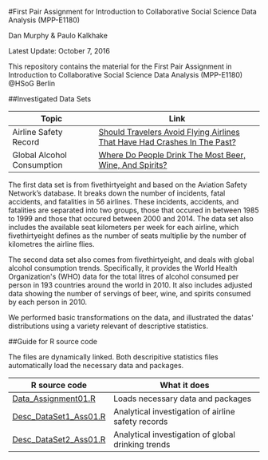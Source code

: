#First Pair Assignment for Introduction to Collaborative Social Science Data Analysis (MPP-E1180)

Dan Murphy & Paulo Kalkhake

Latest Update: October 7, 2016

This repository contains the material for the First Pair Assignment in Introduction to Collaborative Social Science Data Analysis (MPP-E1180) @HSoG Berlin

##Investigated Data Sets

| Topic                    | Link |
| ----------------------- | --------------------- | 
| Airline Safety Record     | [Should Travelers Avoid Flying Airlines That Have Had Crashes In The Past?](http://fivethirtyeight.com/features/should-travelers-avoid-flying-airlines-that-have-had-crashes-in-the-past/)                   | 
| Global Alcohol Consumption       | [Where Do People Drink The Most Beer, Wine, And Spirits?](http://fivethirtyeight.com/datalab/dear-mona-followup-where-do-people-drink-the-most-beer-wine-and-spirits/)        |

The first data set is from fivethirtyeight and based on the Aviation Safety Network’s database. It breaks down the number of incidents, fatal accidents, and fatalities in 56 airlines. These incidents, accidents, and fatalities are separated into two groups, those that occured in between 1985 to 1999 and those that occured between 2000 and 2014. The data set also includes the available seat kilometers per week for each airline, which fivethirtyeight defines as the number of seats multiplie by the number of kilometres the airline flies. 

The second data set also comes from fivethirtyeight, and deals with global alcohol consumption trends. Specifically, it provides the World Health Organization's (WHO) data for the total litres of alcohol consumed per person in 193 countries around the world in 2010. It also includes adjusted data showing the number of servings of beer, wine, and spirits consumed by each person in 2010. 

We performed basic transformations on the data, and illustrated the datas' distributions using a variety relevant of descriptive statistics. 

##Guide for R source code

The files are dynamically linked. Both descripitive statistics files automatically load the necessary data and packages.

| R source code | What it does |
|---------------|--------------|
| [Data_Assignment01.R]("Data_Assignment01.R") | Loads necessary data and packages |
| [Desc_DataSet1_Ass01.R]("Desc_DataSet1_Ass01.R") | Analytical investigation of airline safety records |
| [Desc_DataSet2_Ass01.R]("Desc_DataSet2_Ass01.R") | Analytical investigation of global drinking trends |